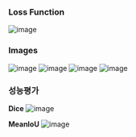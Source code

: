 ### Loss Function
![image](https://github.com/user-attachments/assets/862b94d3-5263-43eb-a1c6-27d352fd667a)

### Images
![image](https://github.com/user-attachments/assets/6730606e-c16b-4211-91b7-57fa2c36cc56)
![image](https://github.com/user-attachments/assets/798d2ad5-b0e0-4dfc-b9af-7084862beb1b)
![image](https://github.com/user-attachments/assets/f7484d5e-46e1-41b8-be03-416efa148cc4)
![image](https://github.com/user-attachments/assets/376d616f-a562-4d24-b550-321451e0e0b1)

### 성능평가
__Dice__
![image](https://github.com/user-attachments/assets/9b47ecce-fccd-478d-b2e7-2ea9ae2cb727)


__MeanIoU__
![image](https://github.com/user-attachments/assets/3b151ae6-326f-4f58-8d14-6faf36f1a0e2)
